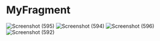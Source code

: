 # MyFragment
![Screenshot (595)](https://user-images.githubusercontent.com/101046849/223337197-df9511e3-0b61-4548-a9ee-a0702727a709.png)
![Screenshot (594)](https://user-images.githubusercontent.com/101046849/223337285-84e48cab-4c04-415d-809b-c4673be2c32f.png)
![Screenshot (596)](https://user-images.githubusercontent.com/101046849/223337211-1812e2b3-65fc-4779-8e84-e1e86fb14382.png)
![Screenshot (592)](https://user-images.githubusercontent.com/101046849/223337310-b798c427-4e51-4faa-90e9-ca85449a9f58.png)
